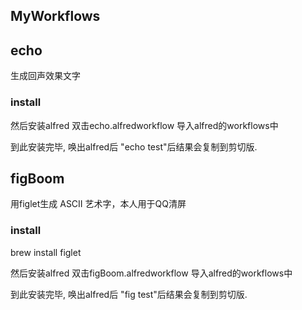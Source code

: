 MyWorkflows
------------


## echo

生成回声效果文字

### install

  
然后安装alfred 双击echo.alfredworkflow 导入alfred的workflows中

到此安装完毕, 唤出alfred后 "echo test"后结果会复制到剪切版. 


## figBoom

用figlet生成 ASCII 艺术字，本人用于QQ清屏

### install

  brew install figlet
  
然后安装alfred 双击figBoom.alfredworkflow 导入alfred的workflows中

到此安装完毕, 唤出alfred后 "fig test"后结果会复制到剪切版. 
